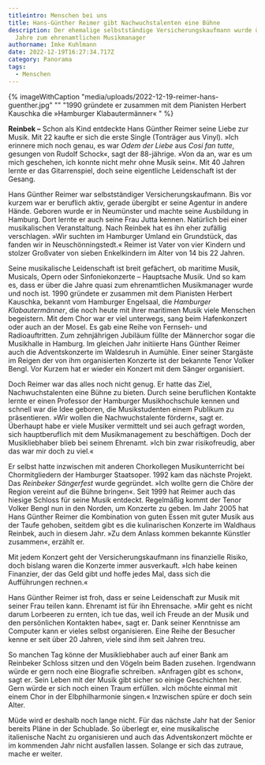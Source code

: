 ```yaml
---
titleintro: Menschen bei uns
title: Hans-Günther Reimer gibt Nachwuchstalenten eine Bühne
description: Der ehemalige selbstständige Versicherungskaufmann wurde über die
  Jahre zum ehrenamtlichen Musikmanager
authorname: Imke Kuhlmann
date: 2022-12-19T16:27:34.717Z
category: Panorama
tags:
  - Menschen
---
```

{% imageWithCaption "media/uploads/2022-12-19-reimer-hans-guenther.jpg" "" "1990 gründete er zusammen mit dem Pianisten Herbert Kauschka die »Hamburger Klabautermänner«      " %}



**Reinbek –** Schon als Kind entdeckte Hans Günther Reimer seine Liebe zur Musik. Mit 22 kaufte er sich die erste Single (Tonträger aus Vinyl). »Ich erinnere mich noch genau, es war *Odem der Liebe* aus *Cosi fan tutte*, gesungen von Rudolf Schock«, sagt der 88-jährige. »Von da an, war es um mich geschehen, ich konnte nicht mehr ohne Musik sein«. Mit 40 Jahren lernte er das Gitarrenspiel, doch seine eigentliche Leidenschaft ist der Gesang.

Hans Günther Reimer war selbstständiger Versicherungskaufmann. Bis vor kurzem war er beruflich aktiv, gerade übergibt er seine Agentur in andere Hände. Geboren wurde er in Neumünster und machte seine Ausbildung in Hamburg. Dort lernte er auch seine Frau Jutta kennen. Natürlich bei einer musikalischen Veranstaltung. Nach Reinbek hat es ihn eher zufällig verschlagen. »Wir suchten im Hamburger Umland ein Grundstück, das fanden wir in Neuschönningstedt.« Reimer ist Vater von vier Kindern und stolzer Großvater von sieben Enkelkindern im Alter von 14 bis 22 Jahren. 

Seine musikalische Leidenschaft ist breit gefächert, ob maritime Musik, Musicals, Opern oder Sinfoniekonzerte – Hauptsache Musik. Und so kam es, dass er über die Jahre quasi zum ehrenamtlichen Musikmanager wurde und noch ist. 1990 gründete er zusammen mit dem Pianisten Herbert Kauschka, bekannt vom Hamburger Engelsaal, die *Hamburger Klabautermänner*, die noch heute mit ihrer maritimen Musik viele Menschen begeistern. Mit dem Chor war er viel unterwegs, sang beim Hafenkonzert oder auch an der Mosel. Es gab eine Reihe von Fernseh- und Radioauftritten. Zum zehnjährigen Jubiläum füllte der Männerchor sogar die Musikhalle in Hamburg. Im gleichen Jahr initiierte Hans Günther Reimer auch die Adventskonzerte im Waldesruh in Aumühle. Einer seiner Stargäste im Reigen der von ihm organisierten Konzerte ist der bekannte Tenor Volker Bengl. Vor Kurzem hat er wieder ein Konzert mit dem Sänger organisiert. 

Doch Reimer war das alles noch nicht genug. Er hatte das Ziel, Nachwuchstalenten eine Bühne zu bieten. Durch seine beruflichen Kontakte lernte er einen Professor der Hamburger Musikhochschule kennen und schnell war die Idee geboren, die Musikstudenten einem Publikum zu präsentieren. »Wir wollen die Nachwuchstalente fördern«, sagt er. Überhaupt habe er viele Musiker vermittelt und sei auch gefragt worden, sich hauptberuflich mit dem Musikmanagement zu beschäftigen. Doch der Musikliebhaber blieb bei seinem Ehrenamt. »Ich bin zwar risikofreudig, aber das war mir doch zu viel.« 

Er selbst hatte inzwischen mit anderen Chorkollegen Musikunterricht bei Chormitgliedern der Hamburger Staatsoper. 1992 kam das nächste Projekt. Das *Reinbeker Sängerfest* wurde gegründet. »Ich wollte gern die Chöre der Region vereint auf die Bühne bringen«. Seit 1999 hat Reimer auch das hiesige Schloss für seine Musik entdeckt. Regelmäßig kommt der Tenor Volker Bengl nun in den Norden, um Konzerte zu geben. Im Jahr 2005 hat Hans Günther Reimer die Kombination von guten Essen mit guter Musik aus der Taufe gehoben, seitdem gibt es die kulinarischen Konzerte im Waldhaus Reinbek, auch in diesem Jahr. »Zu dem Anlass kommen bekannte Künstler zusammen«, erzählt er.

Mit jedem Konzert geht der Versicherungskaufmann ins finanzielle Risiko, doch bislang waren die Konzerte immer ausverkauft. »Ich habe keinen Finanzier, der das Geld gibt und hoffe jedes Mal, dass sich die Aufführungen rechnen.« 

Hans Günther Reimer ist froh, dass er seine Leidenschaft zur Musik mit seiner Frau teilen kann. Ehrenamt ist für ihn Ehrensache. »Mir geht es nicht darum Lorbeeren zu ernten, ich tue das, weil ich Freude an der Musik und den persönlichen Kontakten habe«, sagt er. Dank seiner Kenntnisse am Computer kann er vieles selbst organisieren. Eine Reihe der Besucher kenne er seit über 20 Jahren, viele sind ihm seit Jahren treu. 

So manchen Tag könne der Musikliebhaber auch auf einer Bank am Reinbeker Schloss sitzen und den Vögeln beim Baden zusehen. Irgendwann würde er gern noch eine Biografie schreiben. »Anfragen gibt es schon«, sagt er. Sein Leben mit der Musik gibt sicher so einige Geschichten her. Gern würde er sich noch einen Traum erfüllen. »Ich möchte einmal mit einem Chor in der Elbphilharmonie singen.« Inzwischen spüre er doch sein Alter. 

Müde wird er deshalb noch lange nicht. Für das nächste Jahr hat der Senior bereits Pläne in der Schublade. So überlegt er, eine musikalische italienische Nacht zu organisieren und auch das Adventskonzert möchte er im kommenden Jahr nicht ausfallen lassen. Solange er sich das zutraue, mache er weiter.